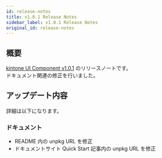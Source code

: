 ```yaml
---
id: release-notes
title: v1.0.1 Release Notes
sidebar_label: v1.0.1 Release Notes
original_id: release-notes
---
```


## 概要

[kintone UI Component v1.0.1](https://github.com/kintone-labs/kintone-ui-component/releases/tag/v1.0.1) のリリースノートです。<br/>
ドキュメント関連の修正を行いました。

## アップデート内容

詳細は以下になります。

### ドキュメント
- README 内の unpkg URL を修正
- ドキュメントサイト Quick Start 記事内の unpkg URL を修正